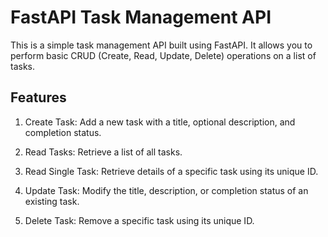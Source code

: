 # FastAPI Task Management API

This is a simple task management API built using FastAPI. It allows you to perform basic CRUD (Create, Read, Update, Delete) operations on a list of tasks.


## Features

   1. Create Task: Add a new task with a title, optional description, and completion status.
   
   2. Read Tasks: Retrieve a list of all tasks.

   3. Read Single Task: Retrieve details of a specific task using its unique ID.
   
   4. Update Task: Modify the title, description, or completion status of an existing task.  
   
   5. Delete Task: Remove a specific task using its unique ID.
   
